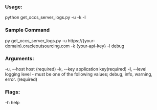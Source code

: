 ### Usage:
python get_occs_server_logs.py -u <url> -k <key> -l <level>

### Sample Command
py get_occs_server_logs.py -u https://{your-domain}.oracleoutsourcing.com -k {your-api-key} -l debug

### Arguments:
 -u, --host			host (required)
 -k, --key			application key(required)
 -l, --level		logging level - must be one of the following values; debug, info, warning, error. (required)

### Flags:
 -h      help
